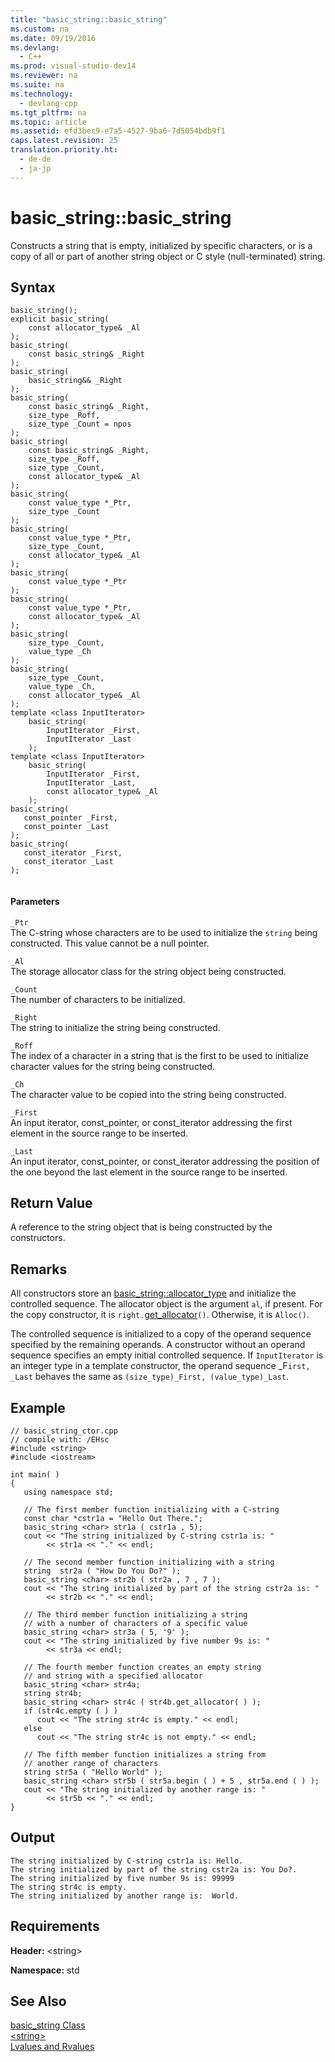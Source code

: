 ```yaml
---
title: "basic_string::basic_string"
ms.custom: na
ms.date: 09/19/2016
ms.devlang: 
  - C++
ms.prod: visual-studio-dev14
ms.reviewer: na
ms.suite: na
ms.technology: 
  - devlang-cpp
ms.tgt_pltfrm: na
ms.topic: article
ms.assetid: efd3bec9-e7a5-4527-9ba6-7d5054bdb9f1
caps.latest.revision: 25
translation.priority.ht: 
  - de-de
  - ja-jp
---
```

# basic_string::basic_string
Constructs a string that is empty, initialized by specific characters, or is a copy of all or part of another string object or C style (null-terminated) string.  
  
## Syntax  
  
```  
basic_string();  
explicit basic_string(  
    const allocator_type& _Al  
);  
basic_string(  
    const basic_string& _Right  
);  
basic_string(  
    basic_string&& _Right  
);  
basic_string(  
    const basic_string& _Right,   
    size_type _Roff,  
    size_type _Count = npos  
);  
basic_string(  
    const basic_string& _Right,   
    size_type _Roff,  
    size_type _Count,   
    const allocator_type& _Al  
);  
basic_string(  
    const value_type *_Ptr,   
    size_type _Count  
);  
basic_string(  
    const value_type *_Ptr,   
    size_type _Count,  
    const allocator_type& _Al  
);  
basic_string(  
    const value_type *_Ptr  
);  
basic_string(  
    const value_type *_Ptr,  
    const allocator_type& _Al  
);  
basic_string(  
    size_type _Count,   
    value_type _Ch  
);  
basic_string(  
    size_type _Count,   
    value_type _Ch,  
    const allocator_type& _Al  
);  
template <class InputIterator>  
    basic_string(  
        InputIterator _First,   
        InputIterator _Last  
    );  
template <class InputIterator>  
    basic_string(  
        InputIterator _First,   
        InputIterator _Last,   
        const allocator_type& _Al  
    );  
basic_string(  
   const_pointer _First,  
   const_pointer _Last  
);  
basic_string(  
   const_iterator _First,  
   const_iterator _Last  
);  
  
```  
  
#### Parameters  
 `_Ptr`  
 The C-string whose characters are to be used to initialize the `string` being constructed. This value cannot be a null pointer.  
  
 `_Al`  
 The storage allocator class for the string object being constructed.  
  
 `_Count`  
 The number of characters to be initialized.  
  
 `_Right`  
 The string to initialize the string being constructed.  
  
 `_Roff`  
 The index of a character in a string that is the first to be used to initialize character values for the string being constructed.  
  
 `_Ch`  
 The character value to be copied into the string being constructed.  
  
 `_First`  
 An input iterator, const_pointer, or const_iterator addressing the first element in the source range to be inserted.  
  
 `_Last`  
 An input iterator, const_pointer, or const_iterator addressing the position of the one beyond the last element in the source range to be inserted.  
  
## Return Value  
 A reference to the string object that is being constructed by the constructors.  
  
## Remarks  
 All constructors store an [basic_string::allocator_type](../vs140/basic_string--allocator_type.md) and initialize the controlled sequence. The allocator object is the argument `al`, if present. For the copy constructor, it is `right.`[get_allocator](../vs140/basic_string--get_allocator.md)`()`. Otherwise, it is `Alloc()`.  
  
 The controlled sequence is initialized to a copy of the operand sequence specified by the remaining operands. A constructor without an operand sequence specifies an empty initial controlled sequence. If `InputIterator` is an integer type in a template constructor, the operand sequence _F`irst, _Last` behaves the same as `(size_type)_First, (value_type)_Last`.  
  
## Example  
  
```  
// basic_string_ctor.cpp  
// compile with: /EHsc  
#include <string>  
#include <iostream>  
  
int main( )  
{  
   using namespace std;  
  
   // The first member function initializing with a C-string  
   const char *cstr1a = "Hello Out There.";  
   basic_string <char> str1a ( cstr1a , 5);  
   cout << "The string initialized by C-string cstr1a is: "  
        << str1a << "." << endl;  
  
   // The second member function initializing with a string  
   string  str2a ( "How Do You Do?" );  
   basic_string <char> str2b ( str2a , 7 , 7 );  
   cout << "The string initialized by part of the string cstr2a is: "  
        << str2b << "." << endl;  
  
   // The third member function initializing a string  
   // with a number of characters of a specific value  
   basic_string <char> str3a ( 5, '9' );  
   cout << "The string initialized by five number 9s is: "  
        << str3a << endl;  
  
   // The fourth member function creates an empty string  
   // and string with a specified allocator  
   basic_string <char> str4a;  
   string str4b;  
   basic_string <char> str4c ( str4b.get_allocator( ) );  
   if (str4c.empty ( ) )  
      cout << "The string str4c is empty." << endl;  
   else  
      cout << "The string str4c is not empty." << endl;  
  
   // The fifth member function initializes a string from  
   // another range of characters  
   string str5a ( "Hello World" );  
   basic_string <char> str5b ( str5a.begin ( ) + 5 , str5a.end ( ) );  
   cout << "The string initialized by another range is: "  
        << str5b << "." << endl;  
}  
```  
  
## Output  
  
```  
The string initialized by C-string cstr1a is: Hello.  
The string initialized by part of the string cstr2a is: You Do?.  
The string initialized by five number 9s is: 99999  
The string str4c is empty.  
The string initialized by another range is:  World.  
```  
  
## Requirements  
 **Header:** <string\>  
  
 **Namespace:** std  
  
## See Also  
 [basic_string Class](../vs140/basic_string-Class.md)   
 [<string\>](../vs140/-string-.md)   
 [Lvalues and Rvalues](../vs140/Lvalues-and-Rvalues--Visual-C---.md)